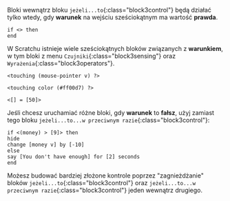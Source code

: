 Bloki wewnątrz bloku `jeżeli...to`{:class="block3control"} będą działać tylko wtedy, gdy **warunek** na wejściu sześciokątnym ma wartość **prawda**.

```blocks3
if <> then
end
```

W Scratchu istnieje wiele sześciokątnych bloków związanych z **warunkiem**, w tym bloki z menu `Czujniki`{:class="block3sensing"} oraz `Wyrażenia`{:class="block3operators"}.

```blocks3
<touching (mouse-pointer v) ?>

<touching color (#ff00d7) ?>

<[] = [50]>
```

Jeśli chcesz uruchamiać różne bloki, gdy **warunek** to **fałsz**, użyj zamiast tego bloku `jeżeli...to...w przeciwnym razie`{:class="block3control"}:

```blocks3
if <(money) > [9]> then
hide
change [money v] by [-10]
else
say [You don't have enough] for [2] seconds
end
```

Możesz budować bardziej złożone kontrole poprzez "zagnieżdżanie" bloków `jeżeli...to`{:class="block3control"} oraz `jeżeli...to...w przeciwnym razie`{:class="block3control"} jeden wewnątrz drugiego.
